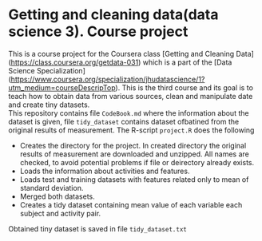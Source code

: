 # Getting and cleaning data(data science 3). Course project
This is a course project for the Coursera class [Getting and Cleaning Data] (https://class.coursera.org/getdata-031) which is a part of the [Data Science Specialization] (https://www.coursera.org/specialization/jhudatascience/1?utm_medium=courseDescripTop). This is the third course and its goal is to teach how to obtain data from various sources, clean and manipulate date and create tiny datasets.  
This repository contains file ```CodeBook.md``` where the information about the dataset is given, file ```tidy_dataset``` contains dataset ofbatined from the original results of measurement. The R-script ```project.R``` does the following

- Creates the directory for the project. In created directory the original results of measurement are downloaded and unzipped. All names are checked, to avoid potential problems if file or deirectory already exists.
- Loads the information about activities and features. 
- Loads test and training datasets with features related only to mean of standard deviation.
- Merged both datasets.
- Creates a tidy dataset containing mean value of each variable each subject and activity pair. 

Obtained tiny dataset is saved in file ```tidy_dataset.txt```
